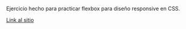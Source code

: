 Ejercicio hecho para practicar flexbox para diseño responsive en CSS.

[Link al sitio](https://dbsantiago.github.io/Codecademy/FrontEndEngineer/34-toDo/index.html)
